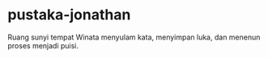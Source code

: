 # pustaka-jonathan
Ruang sunyi tempat Winata menyulam kata, menyimpan luka, dan menenun proses menjadi puisi.
